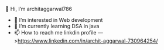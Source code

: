 👋 Hi, I’m architaggarwal786
- 👀 I’m interested in Web development
- 🌱 I’m currently learning DSA in java
- 📫 How to reach me 
          linkdin profile —>https://www.linkedin.com/in/archit-aggarwal-730964254/



<!---
architaggarwal786/architaggarwal786 is a ✨ special ✨ repository because its `README.md` (this file) appears on your GitHub profile.
You can click the Preview link to take a look at your changes.
--->
